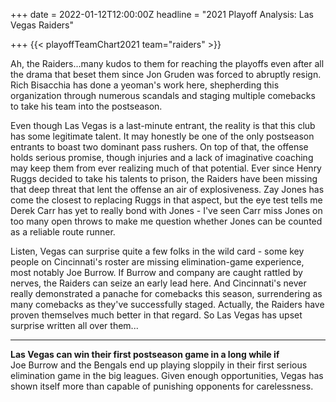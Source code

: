 +++
date = 2022-01-12T12:00:00Z
headline = "2021 Playoff Analysis: Las Vegas Raiders"

+++
{{< playoffTeamChart2021 team="raiders" >}}

Ah, the Raiders...many kudos to them for reaching the playoffs even after all the drama that beset them since Jon Gruden was forced to abruptly resign. Rich Bisacchia has done a yeoman's work here, shepherding this organization through numerous scandals and staging multiple comebacks to take his team into the postseason.

Even though Las Vegas is a last-minute entrant, the reality is that this club has some legitimate talent. It may honestly be one of the only postseason entrants to boast two dominant pass rushers. On top of that, the offense holds serious promise, though injuries and a lack of imaginative coaching may keep them from ever realizing much of that potential. Ever since Henry Ruggs decided to take his talents to prison, the Raiders have been missing that deep threat that lent the offense an air of explosiveness. Zay Jones has come the closest to replacing Ruggs in that aspect, but the eye test tells me Derek Carr has yet to really bond with Jones - I've seen Carr miss Jones on too many open throws to make me question whether Jones can be counted as a reliable route runner.

Listen, Vegas can surprise quite a few folks in the wild card - some key people on Cincinnati's roster are missing elimination-game experience, most notably Joe Burrow. If Burrow and company are caught rattled by nerves, the Raiders can seize an early lead here. And Cincinnati's never really demonstrated a panache for comebacks this season, surrendering as many comebacks as they've successfully staged. Actually, the Raiders have proven themselves much better in that regard. So Las Vegas has upset surprise written all over them...

***

**Las Vegas can win their first postseason game in a long while if**  
Joe Burrow and the Bengals end up playing sloppily in their first serious elimination game in the big leagues. Given enough opportunities, Vegas has shown itself more than capable of punishing opponents for carelessness.